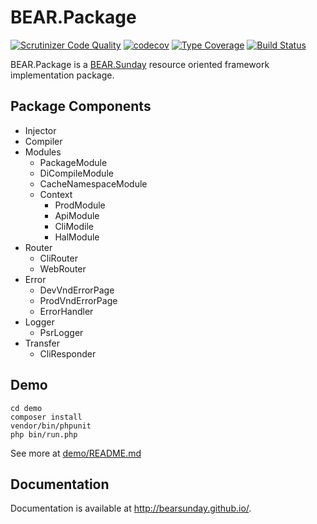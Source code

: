 # BEAR.Package

[![Scrutinizer Code Quality](https://scrutinizer-ci.com/g/bearsunday/BEAR.Package/badges/quality-score.png?b=1.x)](https://scrutinizer-ci.com/g/bearsunday/BEAR.Package/?branch=1.x)
[![codecov](https://codecov.io/gh/bearsunday/BEAR.Package/branch/1.x/graph/badge.svg?token=eh3c9AF4Mr)](https://codecov.io/gh/koriym/BEAR.Package)
[![Type Coverage](https://shepherd.dev/github/bearsunday/BEAR.Package/coverage.svg)](https://shepherd.dev/github/bearsunday/BEAR.Package)
[![Build Status](https://travis-ci.org/bearsunday/BEAR.Package.svg?branch=1.x)](https://travis-ci.org/bearsunday/BEAR.Package)

BEAR.Package is a [BEAR.Sunday](https://github.com/bearsunday/BEAR.Sunday) resource oriented framework implementation package.

## Package Components
 * Injector
 * Compiler
 * Modules
    * PackageModule 
    * DiCompileModule
    * CacheNamespaceModule
    * Context
      * ProdModule
      * ApiModule
      * CliModile
      * HalModule
 * Router
    * CliRouter
    * WebRouter
 * Error
    * DevVndErrorPage
    * ProdVndErrorPage
    * ErrorHandler  
 * Logger
    * PsrLogger
 * Transfer
    * CliResponder

## Demo

```
cd demo
composer install
vendor/bin/phpunit
php bin/run.php
```
See more at [demo/README.md](https://github.com/bearsunday/BEAR.Package/tree/1.x/demo)

## Documentation

Documentation is available at http://bearsunday.github.io/.
